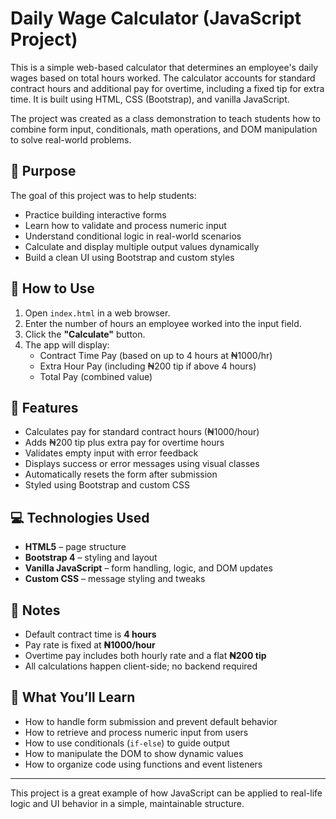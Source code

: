 # Daily Wage Calculator (JavaScript Project)

This is a simple web-based calculator that determines an employee's daily wages based on total hours worked. The calculator accounts for standard contract hours and additional pay for overtime, including a fixed tip for extra time. It is built using HTML, CSS (Bootstrap), and vanilla JavaScript.

The project was created as a class demonstration to teach students how to combine form input, conditionals, math operations, and DOM manipulation to solve real-world problems.

## 🎯 Purpose

The goal of this project was to help students:

- Practice building interactive forms
- Learn how to validate and process numeric input
- Understand conditional logic in real-world scenarios
- Calculate and display multiple output values dynamically
- Build a clean UI using Bootstrap and custom styles

## 🧱 How to Use

1. Open `index.html` in a web browser.
2. Enter the number of hours an employee worked into the input field.
3. Click the **"Calculate"** button.
4. The app will display:
   - Contract Time Pay (based on up to 4 hours at ₦1000/hr)
   - Extra Hour Pay (including ₦200 tip if above 4 hours)
   - Total Pay (combined value)

## 🚀 Features

- Calculates pay for standard contract hours (₦1000/hour)
- Adds ₦200 tip plus extra pay for overtime hours
- Validates empty input with error feedback
- Displays success or error messages using visual classes
- Automatically resets the form after submission
- Styled using Bootstrap and custom CSS

## 💻 Technologies Used

- **HTML5** – page structure
- **Bootstrap 4** – styling and layout
- **Vanilla JavaScript** – form handling, logic, and DOM updates
- **Custom CSS** – message styling and tweaks

## 📌 Notes

- Default contract time is **4 hours**
- Pay rate is fixed at **₦1000/hour**
- Overtime pay includes both hourly rate and a flat **₦200 tip**
- All calculations happen client-side; no backend required

## 🧠 What You’ll Learn

- How to handle form submission and prevent default behavior
- How to retrieve and process numeric input from users
- How to use conditionals (`if-else`) to guide output
- How to manipulate the DOM to show dynamic values
- How to organize code using functions and event listeners

---

This project is a great example of how JavaScript can be applied to real-life logic and UI behavior in a simple, maintainable structure.
